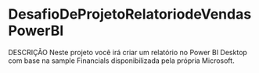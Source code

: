 # DesafioDeProjetoRelatoriodeVendasPowerBI
DESCRIÇÃO Neste projeto você irá criar um relatório no Power BI Desktop com base na sample Financials disponibilizada pela própria Microsoft. 
